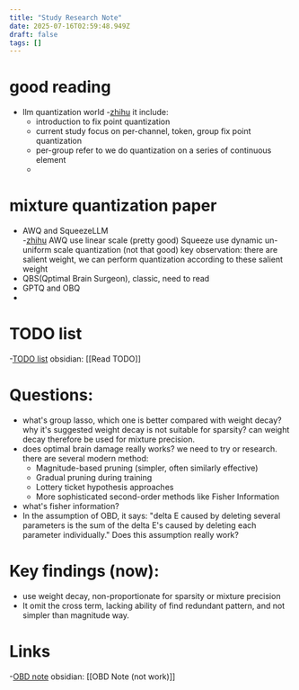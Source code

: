 ```yaml
---
title: "Study Research Note"
date: 2025-07-16T02:59:48.949Z
draft: false
tags: []
---
```


# good reading
- llm quantization world -[zhihu](https://zhuanlan.zhihu.com/p/686232369)
	it include:
	- introduction to fix point quantization
	- current study focus on per-channel, token, group fix point quantization
	- per-group refer to we do quantization on a series of continuous element
	- 
# mixture quantization paper

- AWQ and SqueezeLLM  
	-[zhihu](https://zhuanlan.zhihu.com/p/697992170)
	AWQ use linear scale (pretty good)
	Squeeze use dynamic un-uniform scale quantization (not that good)
	key observation: there are salient weight, we can perform quantization according to these salient weight
- QBS(Qptimal Brain Surgeon), classic, need to read
- GPTQ and OBQ
- 


# TODO list
-[TODO list](https://shawrong.github.io/posts/read-todo/)
obsidian: [[Read TODO]]
# Questions:
- what's group lasso, which one is better compared with weight decay? why it's suggested weight decay is not suitable for sparsity? can weight decay therefore be used for mixture precision.
- does optimal brain damage really works? we need to try or research. there are several modern method:
	- Magnitude-based pruning (simpler, often similarly effective)
	- Gradual pruning during training
	- Lottery ticket hypothesis approaches
	- More sophisticated second-order methods like Fisher Information
- what's fisher information?
- In the assumption of OBD, it says: "delta E caused by deleting several parameters is the sum of the delta E's caused by deleting each parameter individually." Does this assumption really work?
# Key findings (now):
- use weight decay, non-proportionate for sparsity or mixture precision
- It omit the cross term, lacking ability of find redundant pattern, and not simpler than magnitude way.

# Links
-[OBD note](https://shawrong.github.io/posts/obd-note-not-work/)
obsidian: [[OBD Note (not work)]]